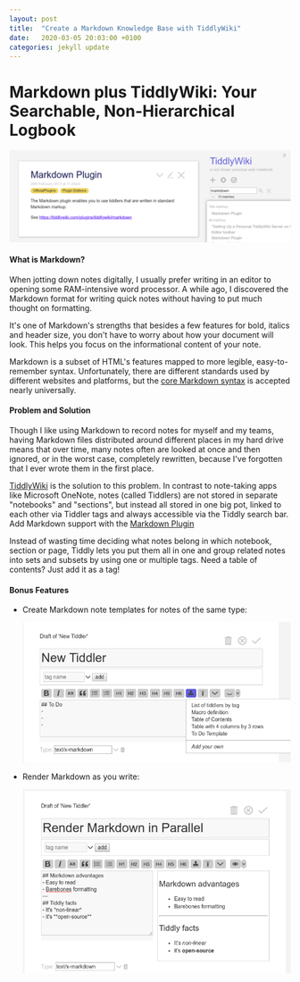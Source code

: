 ```yaml
---
layout: post
title:  "Create a Markdown Knowledge Base with TiddlyWiki"
date:   2020-03-05 20:03:00 +0100
categories: jekyll update
---
```

# Markdown plus TiddlyWiki: Your Searchable, Non-Hierarchical Logbook

![screenshotTIddly](/assets/images/tiddly.png)

#### What is Markdown?

When jotting down notes digitally, I usually prefer writing in an editor to opening some RAM-intensive word processor. A while ago, I discovered the Markdown format for writing quick notes without having to put much thought on formatting.

It's one of Markdown's strengths that besides a few features for bold, italics and header size, you don't have to worry about how your document will look. This helps you focus on the informational content of your note.

Markdown is a subset of HTML's features mapped to more legible, easy-to-remember syntax. Unfortunately, there are different standards used by different websites and platforms, but the [core Markdown syntax](https://commonmark.org/) is accepted nearly universally.

#### Problem and Solution

Though I like using Markdown to record notes for myself and my teams, having Markdown files distributed around different places in my hard drive means that over time, many notes often are looked at once and then ignored, or in the worst case, completely rewritten, because I've forgotten that I ever wrote them in the first place.

[TiddlyWiki](https://tiddlywiki.com/) is the solution to this problem. In contrast to note-taking apps like Microsoft OneNote, notes (called Tiddlers) are not stored in separate "notebooks" and "sections", but instead all stored in one big pot, linked to each other via Tiddler tags and always accessible via the Tiddly search bar. Add Markdown support with the [Markdown Plugin](https://tiddlywiki.com/plugins/tiddlywiki/markdown/)

Instead of wasting time deciding what notes belong in which notebook, section or page, Tiddly lets you put them all in one and group related notes into sets and subsets by using one or multiple tags. Need a table of contents? Just add it as a tag!

#### Bonus Features

- Create Markdown note templates for notes of the same type:

  ![templateMarkdown](/assets/images/template.png)

- Render Markdown as you write:

  ![renderedMarkdown](/assets/images/renderedM.png)

